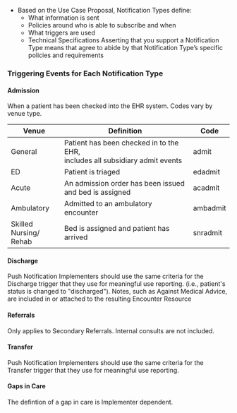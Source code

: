 * Based on the Use Case Proposal, Notification Types define:
  * What information is sent
  * Policies around who is able to subscribe and when
  * What triggers are used
  * Technical Specifications
Asserting that you support a Notification Type means that agree to abide by that Notification Type’s specific policies and requirements

### Triggering Events for Each Notification Type
#### Admission
When a patient has been checked into the EHR system.  Codes vary by venue type.  

|Venue | Definition | Code |
|--------------|---------------|---|
|General | Patient has been checked in to the EHR, <br> includes all subsidiary admit events | admit |
|ED | Patient is triaged| edadmit |
|Acute | An admission order has been issued and bed is assigned | acadmit|
|Ambulatory | Admitted to an ambulatory encounter |ambadmit|
|Skilled Nursing/<br> Rehab | Bed is assigned and patient has arrived| snradmit|

#### Discharge
Push Notification Implementers should use the same criteria for the Discharge trigger that they use for meaningful use reporting.  (i.e., patient's status is changed to "discharged"). Notes, such as Against Medical Advice, are included in or attached to the resulting Encounter Resource

#### Referrals
Only applies to Secondary Referrals.  Internal consults are not included.

#### Transfer
Push Notification Implementers should use the same criteria for the Transfer trigger that they use for meaningful use reporting.

#### Gaps in Care
The defintion of a gap in care is Implementer dependent.
